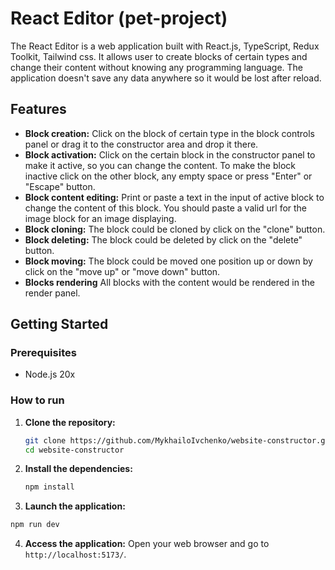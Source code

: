 # React Editor (pet-project)

The React Editor is a web application built with React.js, TypeScript, Redux Toolkit, Tailwind css.
It allows user to create blocks of certain types and change their content without knowing any programming language.
The application doesn't save any data anywhere so it would be lost after reload.

## Features

- **Block creation:** Click on the block of certain type in the block controls panel
  or drag it to the constructor area and drop it there.
- **Block activation:** Click on the certain block in the constructor panel to make it active,
  so you can change the content. To make the block inactive click on the other block,
  any empty space or press "Enter" or "Escape" button.
- **Block content editing:** Print or paste a text in the input of active block to change the content of this block.
  You should paste a valid url for the image block for an image displaying.
- **Block cloning:** The block could be cloned by click on the "clone" button.
- **Block deleting:** The block could be deleted by click on the "delete" button.
- **Block moving:** The block could be moved one position up or down by click on the "move up" or "move down" button.
- **Blocks rendering** All blocks with the content would be rendered in the render panel.

## Getting Started

### Prerequisites

- Node.js 20x

### How to run

1. **Clone the repository:**

   ```sh
   git clone https://github.com/MykhailoIvchenko/website-constructor.git
   cd website-constructor
   ```

2. **Install the dependencies:**

   ```sh
   npm install
   ```

3. **Launch the application:**

```sh
npm run dev
```

4. **Access the application:**
   Open your web browser and go to `http://localhost:5173/`.
